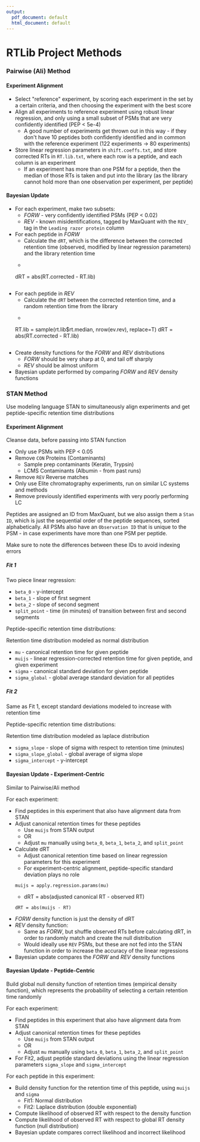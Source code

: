 ```yaml
---
output:
  pdf_document: default
  html_document: default
---
```

# RTLib Project Methods

### Pairwise (Ali) Method

#### Experiment Alignment

* Select "reference" experiment, by scoring each experiment in the set by a certain criteria, and then choosing the experiment with the best score
* Align all experiments to reference experiment using robust linear regression, and only using a small subset of PSMs that are very confidently identified (PEP < 5e-4)
    * A good number of experiments get thrown out in this way - if they don't have 10 peptides both confidently identified and in common with the reference experiment (122 experiments -> 80 experiments)
* Store linear regression parameters in ```shift.coeffs.txt```, and store corrected RTs in ```RT.lib.txt```, where each row is a peptide, and each column is an experiment
    * If an experiment has more than one PSM for a peptide, then the median of those RTs is taken and put into the library (as the library cannot hold more than one observation per experiment, per peptide)
    
#### Bayesian Update

* For each experiment, make two subsets:
    * _FORW_ - very confidently identified PSMs (PEP < 0.02)
    * _REV_ - known misidentifications, tagged by MaxQuant with the ```REV_``` tag in the ```Leading razor protein``` column
* For each peptide in _FORW_
    * Calculate the ```dRT```, which is the difference between the corrected retention time (observed, modified by linear regression parameters) and the library retention time
    * ```{r}
    dRT = abs(RT.corrected - RT.lib)
    ```
* For each peptide in _REV_
    * Calculate the ```dRT``` between the corrected retention time, and a random retention time from the library
    * ```{r}
    RT.lib = sample(rt.lib$rt.median, nrow(ev.rev), replace=T)
    dRT = abs(RT.corrected - RT.lib)
    ```
* Create density functions for the _FORW_ and _REV_ distributions
    * _FORW_ should be very sharp at 0, and tail off sharply
    * _REV_ should be almost uniform
* Bayesian update performed by comparing _FORW_ and _REV_ density functions


### STAN Method

Use modeling language STAN to simultaneously align experiments and get peptide-specific retention time distributions

#### Experiment Alignment

Cleanse data, before passing into STAN function

* Only use PSMs with PEP < 0.05
* Remove ```CON``` Proteins (Contaminants)
    * Sample prep contaminants (Keratin, Trypsin)
    * LCMS Contaminants (Albumin - from past runs)
* Remove ```REV``` Reverse matches
* Only use Elite chromatography experiments, run on similar LC systems and methods
* Remove previously identified experiments with very poorly performing LC

Peptides are assigned an ID from MaxQuant, but we also assign them a ```Stan ID```, which is just the sequential order of the peptide sequences, sorted alphabetically. All PSMs also have an ```Observation ID``` that is unique to the PSM - in case experiments have more than one PSM per peptide.

Make sure to note the differences between these IDs to avoid indexing errors

##### Fit 1

Two piece linear regression:

* ```beta_0``` - y-intercept
* ```beta_1``` - slope of first segment
* ```beta_2``` - slope of second segment
* ```split_point``` - time (in minutes) of transition between first and second segments

Peptide-specific retention time distributions:

Retention time distribution modeled as normal distribution

* ```mu``` - canonical retention time for given peptide
* ```muijs``` - linear regression-corrected retention time for given peptide, and given experiment
* ```sigma``` - canonical standard deviation for given peptide
* ```sigma_global``` - global average standard deviation for all peptides

##### Fit 2

Same as Fit 1, except standard deviations modeled to increase with retention time

Peptide-specific retention time distributions:

Retention time distribution modeled as laplace distribution

* ```sigma_slope``` - slope of sigma with respect to retention time (minutes)
* ```sigma_slope_global``` - global average of sigma slope
* ```sigma_intercept``` - y-intercept

#### Bayesian Update - Experiment-Centric

Similar to Pairwise/Ali method

For each experiment:

* Find peptides in this experiment that also have alignment data from STAN
* Adjust canonical retention times for these peptides
    * Use ```muijs``` from STAN output
    * OR
    * Adjust ```mu``` manually using ```beta_0```, ```beta_1```, ```beta_2```, and ```split_point```
* Calculate dRT
    * Adjust canonical retention time based on linear regression parameters for this experiment
    * For experiment-centric alignment, peptide-specific standard deviation plays no role
    ```{r}
    muijs = apply.regression.params(mu)
    ```
    * dRT = abs(adjusted canonical RT - observed RT)
    ```{r}
    dRT = abs(muijs - RT)
    ```
* _FORW_ density function is just the density of dRT
* _REV_ density function:
    * Same as _FORW_, but shuffle observed RTs before calculating dRT, in order to randomly match and create the null distribution
    * Would ideally use ```REV``` PSMs, but these are not fed into the STAN function in order to increase the accuracy of the linear regressions
* Bayesian update compares the _FORW_ and _REV_ density functions

#### Bayesian Update - Peptide-Centric

Build global null density function of retention times (empirical density function), which represents the probability of selecting a certain retention time randomly

For each experiment:

* Find peptides in this experiment that also have alignment data from STAN
* Adjust canonical retention times for these peptides
    * Use ```muijs``` from STAN output
    * OR
    * Adjust ```mu``` manually using ```beta_0```, ```beta_1```, ```beta_2```, and ```split_point```
* For Fit2, adjust peptide standard deviations using the linear regression parameters ```sigma_slope``` and ```sigma_intercept```

For each peptide in this experiment:

* Build density function for the retention time of this peptide, using ```muijs``` and ```sigma```
    * Fit1: Normal distribution
    * Fit2: Laplace distribution (double exponential)
* Compute likelihood of observed RT with respect to the density function
* Compute likelihood of observed RT with respect to global RT density function (null distribution)
* Bayesian update compares correct likelihood and incorrect likelihood



